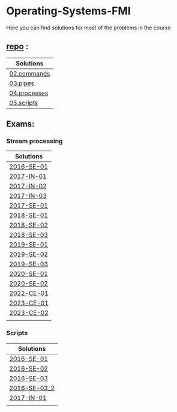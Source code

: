 # Operating-Systems-FMI

Here you can find solutions for most of the problems in the course

## [repo](https://github.com/avelin/fmi-os/tree/master/exercises) :

| Solutions                                   |
| ------------------------------------------- |
| [02.commands](Repo/02.commands.md)          |
| [03.pipes](Repo/03.pipes.md)                |
| [04.processes](Repo/04.processes.md)        |
| [05.scripts](Repo/05.scripts/05.scripts.md) | 

## Exams:

### Stream processing

| Solutions                                                                                                                            |
| ------------------------------------------------------------------------------------------------------------------------------------ |
| [2016-SE-01](https://github.com/Backpulver/Operating-Systems-FMI/blob/main/Exams/Shell/Stream%20processing/2016-SE-01/2016-SE-01.md) |
| [2017-IN-01](https://github.com/Backpulver/Operating-Systems-FMI/blob/main/Exams/Shell/Stream%20processing/2017-IN-01/2017-IN-01.md) |
| [2017-IN-02](https://github.com/Backpulver/Operating-Systems-FMI/blob/main/Exams/Shell/Stream%20processing/2017-IN-02/2017-IN-02.md) |
| [2017-IN-03](https://github.com/Backpulver/Operating-Systems-FMI/blob/main/Exams/Shell/Stream%20processing/2017-IN-03/2017-IN-03.md) |
| [2017-SE-01](https://github.com/Backpulver/Operating-Systems-FMI/blob/main/Exams/Shell/Stream%20processing/2017-SE-01/2017-SE-01.md) |
| [2018-SE-01](https://github.com/Backpulver/Operating-Systems-FMI/blob/main/Exams/Shell/Stream%20processing/2018-SE-01/2018-SE-01.md) |
| [2018-SE-02](https://github.com/Backpulver/Operating-Systems-FMI/blob/main/Exams/Shell/Stream%20processing/2018-SE-02/2018-SE-02.md) |
| [2018-SE-03](https://github.com/Backpulver/Operating-Systems-FMI/blob/main/Exams/Shell/Stream%20processing/2018-SE-03/2018-SE-03.md) |
| [2019-SE-01](https://github.com/Backpulver/Operating-Systems-FMI/blob/main/Exams/Shell/Stream%20processing/2019-SE-01/2019-SE-01.md) |
| [2019-SE-02](https://github.com/Backpulver/Operating-Systems-FMI/blob/main/Exams/Shell/Stream%20processing/2019-SE-02/2019-SE-02.md) |
| [2019-SE-03](https://github.com/Backpulver/Operating-Systems-FMI/blob/main/Exams/Shell/Stream%20processing/2019-SE-03/2019-SE-03.md) |
| [2020-SE-01](https://github.com/Backpulver/Operating-Systems-FMI/blob/main/Exams/Shell/Stream%20processing/2020-SE-01/2020-SE-01.md) |
| [2020-SE-02](https://github.com/Backpulver/Operating-Systems-FMI/blob/main/Exams/Shell/Stream%20processing/2020-SE-02/2020-SE-02.md) |
| [2022-CE-01](https://github.com/Backpulver/Operating-Systems-FMI/blob/main/Exams/Shell/Stream%20processing/2022-CE-01/2022-CE-01.md) |
| [2023-CE-01](https://github.com/Backpulver/Operating-Systems-FMI/tree/main/Exams/Shell/Stream%20processing/2023-CE-01/2023-CE-01.md) |
| [2023-CE-02](https://github.com/Backpulver/Operating-Systems-FMI/blob/main/Exams/Shell/Stream%20processing/2023-CE-02/2023-CE-02.md) |
|                                                                                                                                      |

### Scripts

| Solutions                                                                                                                      |
| ------------------------------------------------------------------------------------------------------------------------------ |
| [2016-SE-01](https://github.com/Backpulver/Operating-Systems-FMI/blob/main/Exams/Shell/Scripts/2016-SE-01/2016-SE-01.sh)       |
| [2016-SE-02](https://github.com/Backpulver/Operating-Systems-FMI/blob/main/Exams/Shell/Scripts/2016-SE-02/2016-SE-02.sh)       |
| [2016-SE-03](https://github.com/Backpulver/Operating-Systems-FMI/blob/main/Exams/Shell/Scripts/2016-SE-03/2016-SE-03.sh)       |
| [2016-SE-03_2](https://github.com/Backpulver/Operating-Systems-FMI/blob/main/Exams/Shell/Scripts/2016-SE-03_2/2016-SE-03_2.sh) |
| [2017-IN-01](https://github.com/Backpulver/Operating-Systems-FMI/blob/main/Exams/Shell/Scripts/2017-IN-01/2017-IN-01.sh)       |
|                                                                                                                                |

